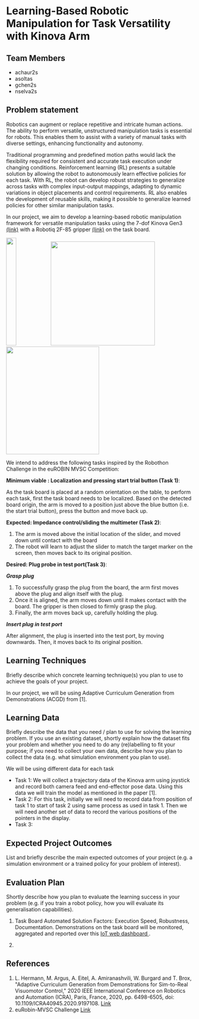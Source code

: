 # Learning-Based Robotic Manipulation for Task Versatility with Kinova Arm

## Team Members
* achaur2s
* asoltas
* gchen2s
* nselva2s

## Problem statement 

Robotics can augment or replace repetitive and intricate human actions. The ability to perform versatile, unstructured manipulation tasks is essential for robots. This enables them to assist with a variety of manual tasks with diverse settings, enhancing functionality and autonomy.

Traditional programming and predefined motion paths would lack the flexibility required for consistent and accurate task execution under changing conditions. Reinforcement learning (RL) presents a suitable solution by allowing the robot to autonomously learn effective policies for each task. With RL, the robot can develop robust strategies to generalize across tasks with complex input-output mappings, adapting to dynamic variations in object placements and control requirements. RL also enables the development of reusable skills, making it possible to generalize learned policies for other similar manipulation tasks.

In our project, we aim to develop a learning-based robotic manipulation framework for versatile manipulation tasks using the 7-dof Kinova Gen3 [(link)](https://www.kinovarobotics.com/product/gen3-robots) with a Robotiq 2F-85 gripper [(link)](https://robotiq.com/products/2f85-140-adaptive-robot-gripper) on the task board.

<p float="left">
  <img src="https://www.kinovarobotics.com/uploads/_2000xAUTO_crop_center-center_none/22037/Gen3-robot-img-Cover-img-is-loaded-block-1B.webp" width=23% height="290"/>
  <img src="https://github.com/b-it-bots/robothon2023/raw/main/docs/images/platform/gripper_with_foam.jpg" width="280" />
  <img src="https://user-images.githubusercontent.com/47410011/230386146-407067bd-04dd-4105-892f-4292a32af506.jpg" width="250" height="290"/>
</p>

We intend to address the following tasks inspired by the Robothon Challenge in the euROBIN MVSC Competition:

**Minimum viable : Localization and pressing start trial button (Task 1)**: 

As the task board is placed at a random orientation on the table, to perform each task, first the task board needs to be localized. Based on the detected board origin, the arm is moved to a position just above the blue button (i.e. the start trial button), press the button and move back up.

**Expected: Impedance control/sliding the multimeter (Task 2)**: 
1. The arm is moved above the initial location of the slider, and moved down until contact with the board 
2. The robot will learn to adjust the slider to match the target marker on the screen, then moves back to its original position.

**Desired: Plug probe in test port(Task 3)**: 

***Grasp plug***

1. To successfully grasp the plug from the board, the arm first moves above the plug and align itself with the plug. 
2. Once it is aligned, the arm moves down until it makes contact with the board. The gripper is then closed to firmly grasp the plug. 
3. Finally, the arm moves back up, carefully holding the plug. 


***Insert plug in test port***

After alignment, the plug is inserted into the test port, by moving downwards. Then, it moves back to its original position.



## Learning Techniques

Briefly describe which concrete learning technique(s) you plan to use to achieve the goals of your project.

In our project, we will be using Adaptive Curriculum Generation from Demonstrations (ACGD) from [1].

## Learning Data

Briefly describe the data that you need / plan to use for solving the learning problem. If you use an existing dataset, shortly explain how the dataset fits your problem and whether you need to do any (re)labelling to fit your purpose; if you need to collect your own data, describe how you plan to collect the data (e.g. what simulation environment you plan to use).

We will be using different data for each task
- Task 1: We will collect a trajectory data of the Kinova arm using joystick and record both camera feed and end-effector pose data. Using this data we will train the model as mentioned in the paper [1].
- Task 2: For this task, initially we will need to record data from position of task 1 to start of task 2 using same process as used in task 1. Then we will need another set of data to record the various positions of the pointers in the display. 
- Task 3: 

## Expected Project Outcomes

List and briefly describe the main expected outcomes of your project (e.g. a simulation environment or a trained policy for your problem of interest).

## Evaluation Plan

Shortly describe how you plan to evaluate the learning success in your problem (e.g. if you train a robot policy, how you will evaluate its generalisation capabilities).


1. Task Board Automated Solution Factors:
 Execution Speed, Robustness, Documentation. Demonstrations on the task board will be monitored, aggregated and reported over this [IoT web dashboard ](https://cloud.kaaiot.com/wd-public/c1v9jqmgul2l1s47m6bg/dashboards/0d2f0e4c-6a80-4cf4-a48d-5b25fcb35ac0/c3f502ea-b923-492f-b3c3-1a894e67afd6?public_id=4e4990d1-dcab-4f1a-b1a6-8648e87bc5ad).

2. 

## References

1. L. Hermann, M. Argus, A. Eitel, A. Amiranashvili, W. Burgard and T. Brox, "Adaptive Curriculum Generation from Demonstrations for Sim-to-Real Visuomotor Control," 2020 IEEE International Conference on Robotics and Automation (ICRA), Paris, France, 2020, pp. 6498-6505, doi: 10.1109/ICRA40945.2020.9197108. [Link](https://ieeexplore.ieee.org/stamp/stamp.jsp?tp=&arnumber=9197108)
2. euRobin-MVSC Challenge [Link](https://sites.google.com/view/eurobin-msvc/)

